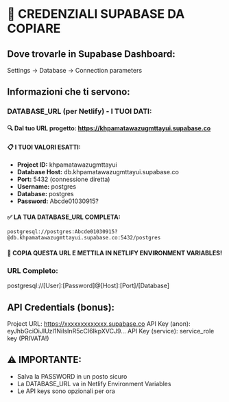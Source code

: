# 📝 CREDENZIALI SUPABASE DA COPIARE

## Dove trovarle in Supabase Dashboard:
Settings → Database → Connection parameters

## Informazioni che ti servono:

### DATABASE_URL (per Netlify) - I TUOI DATI:

#### 🔍 Dal tuo URL progetto: https://khpamatawazugmttayui.supabase.co

#### 📋 I TUOI VALORI ESATTI:
- **Project ID:** khpamatawazugmttayui
- **Database Host:** db.khpamatawazugmttayui.supabase.co
- **Port:** 5432 (connessione diretta)
- **Username:** postgres
- **Database:** postgres  
- **Password:** Abcde01030915?

#### ✅ LA TUA DATABASE_URL COMPLETA:
```
postgresql://postgres:Abcde01030915?@db.khpamatawazugmttayui.supabase.co:5432/postgres
```

#### 🚀 COPIA QUESTA URL E METTILA IN NETLIFY ENVIRONMENT VARIABLES!

### URL Completo:
postgresql://[User]:[Password]@[Host]:[Port]/[Database]

## API Credentials (bonus):
Project URL: https://xxxxxxxxxxxxx.supabase.co
API Key (anon): eyJhbGciOiJIUzI1NiIsInR5cCI6IkpXVCJ9...
API Key (service): service_role key (PRIVATA!)

## ⚠️ IMPORTANTE:
- Salva la PASSWORD in un posto sicuro
- La DATABASE_URL va in Netlify Environment Variables
- Le API keys sono opzionali per ora
